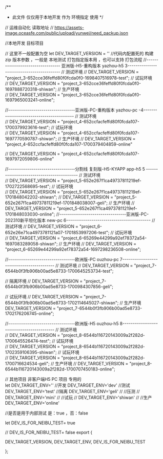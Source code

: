 /**
 * 此文件 仅仅用于本地开发 作为 环境指定 使用
 */
 
// 运维自动化 读取地址
// https://assets-image.oceasfe.com/public/upload/yunwei/need_packup.json

 
//本地开发 目标项目
 

// 这里不一般配置为空 
let  DEV_TARGET_VERSION = ''
//代码内配置死的    构建 zip 版本参数    ，一般是 本地测试 打包指定版本用 ，也可以支持 打包流程 
//----------------------------------	亚洲版-H5-重构版本 yazhou-h5 3-------------------------------------------
// 测试环境
// DEV_TARGET_VERSION = "project_3-652cce36feffd80f0fcda0f0-1698407516978-test";
// 试玩环境     
// DEV_TARGET_VERSION = "project_3-652cce36feffd80f0fcda0f0-1697888720318-shiwan";
// 生产环境    
// DEV_TARGET_VERSION = "project_3-652cce36feffd80f0fcda0f0-1697965003241-online";

//----------------------------------亚洲版-PC-重构版本 	yazhou-pc -4------------------------------------------
// 测试环境  
// DEV_TARGET_VERSION = "project_4-652ccfacfeffd80f0fcda107-1700379923616-test";
// 试玩环境  
// DEV_TARGET_VERSION = "project_4-652ccfacfeffd80f0fcda107-1697770590787-shiwan";
// 生产环境
// DEV_TARGET_VERSION = "project_4-652ccfacfeffd80f0fcda107-1700379404859-online"

// DEV_TARGET_VERSION = "project_4-652ccfacfeffd80f0fcda107-1697972059806-online"


//----------------------------------分割线  复刻版-H5-KYAPP  app-h5  5 -------------------------------------------
// 测试环境  
// DEV_TARGET_VERSION = "project_5-652e267f1ca49737811219ef-1702722568695-test";
// 试玩环境  
// DEV_TARGET_VERSION = "project_5-652e267f1ca49737811219ef-1701848042202-shiwan";
// DEV_TARGET_VERSION = "project_5-652e267f1ca49737811219ef-1701848038007-geli";
// 生产环境
// DEV_TARGET_VERSION = "project_5-652e267f1ca49737811219ef-1701848033030-online";
//----------------------------------亚洲版-PC-202310新平坦化版本  new-pc 6-------------------------------------------
// 测试环境
// DEV_TARGET_VERSION = "project_6-652e26e71ca4973781121a07-1701853997206-test";
// 试玩环境  
// DEV_TARGET_VERSION = "project_6-65269e44299a92ef78372a54-1697083289058-shiwan";
// 生产环境
// DEV_TARGET_VERSION = "project_6-65269e44299a92ef78372a54-1697298236508-online";




//----------------------------------欧洲版-PC  ouzhou-pc 7-------------------------------------------
// 测试环境
// DEV_TARGET_VERSION = "project_7-6544b0f3fb906b00ad5e8733-1700645253734-test";
   
// 隔离环境
// DEV_TARGET_VERSION = "project_7-6544b0f3fb906b00ad5e8733-1700984307856-geli";

// 试玩环境
// DEV_TARGET_VERSION = "project_7-6544b0f3fb906b00ad5e8733-1702114645027-shiwan";
// 生产环境
DEV_TARGET_VERSION = "project_7-6544b0f3fb906b00ad5e8733-1702176206745-online";

//----------------------------------欧洲版-H5  ouzhou-h5 8-------------------------------------------
// 测试环境  
// DEV_TARGET_VERSION = "project_8-6544b116720143009a2f282d-1700645526474-test";
// 试玩环境  
// DEV_TARGET_VERSION = "project_8-6544b116720143009a2f282d-1702359106395-shiwan";
// 试玩环境  
// DEV_TARGET_VERSION = "project_8-6544b116720143009a2f282d-1700716624534-geli";
// 生产环境
// DEV_TARGET_VERSION = "project_8-6544b116720143009a2f282d-1700707450183-online";




















// 其他项目 非客户端H5 PC 项目 专用的  
let DEV_TARGET_ENV=''
//开发
DEV_TARGET_ENV='dev'
//测试
DEV_TARGET_ENV='test'
//隔离
DEV_TARGET_ENV='geli'
// //压测
// DEV_TARGET_ENV='mini'
// //试玩
// DEV_TARGET_ENV='shiwan'
// //生产
DEV_TARGET_ENV='online'



//是否是用于内部测试  是：true ，否：false

let DEV_IS_FOR_NEIBU_TEST= true


//  DEV_IS_FOR_NEIBU_TEST= false
export {
 
 
  DEV_TARGET_VERSION,
  DEV_TARGET_ENV,
  DEV_IS_FOR_NEIBU_TEST
 
 
};
